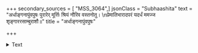 +++
secondary_sources = [ "MSS_3064",]
jsonClass = "Subhaashita"
text = "अर्धाङ्गनापुंवपुषः पुरारेर् मूर्त्तिः श्रियं नौरिव वस्तनोतु।  \nप्रेमातिभारादपरं यदर्धं ममज्ज शृङ्गाररसाम्बुराशौ॥"
title = "अर्धाङ्गनापुंवपुषः"

+++

<details><summary>Text</summary>

अर्धाङ्गनापुंवपुषः पुरारेर् मूर्त्तिः श्रियं नौरिव वस्तनोतु।  
प्रेमातिभारादपरं यदर्धं ममज्ज शृङ्गाररसाम्बुराशौ॥
</details>
